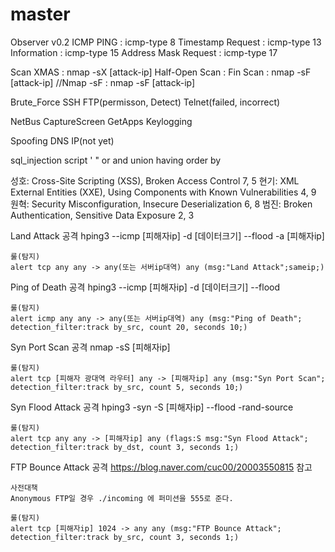 # master
Observer v0.2
ICMP
    PING : icmp-type 8
    Timestamp Request : icmp-type 13
    Information : icmp-type 15
    Address Mask Request : icmp-type 17

Scan
    XMAS : nmap -sX [attack-ip]
    Half-Open Scan :
    Fin Scan : nmap -sF [attack-ip]
    //Nmap -sF : nmap -sF [attack-ip]

Brute_Force
    SSH
    FTP(permisson, Detect)
    Telnet(failed, incorrect)

NetBus
    CaptureScreen
    GetApps
    Keylogging

Spoofing
    DNS
    IP(not yet)

sql_injection
    script 
    '
    "
    or
    and
    union
    having
    order by


성호: Cross-Site Scripting (XSS), Broken Access Control 7, 5
현기: XML External Entities (XXE), Using Components with Known Vulnerabilities 4, 9
원혁: Security Misconfiguration, Insecure Deserialization 6, 8
범진: Broken Authentication, Sensitive Data Exposure 2, 3










Land Attack
	공격
	hping3 --icmp [피해자ip] -d [데이터크기] --flood -a [피해자ip]
	
	룰(탐지)
	alert tcp any any -> any(또는 서버ip대역) any (msg:"Land Attack";sameip;)

Ping of Death
	공격
	hping3 --icmp [피해자ip] -d [데이터크기] --flood

	룰(탐지)
	alert icmp any any -> any(또는 서버ip대역) any (msg:"Ping of Death"; detection_filter:track by_src, count 20, seconds 10;)

Syn Port Scan
	공격
	nmap -sS [피해자ip]

	룰(탐지)
	alert tcp [피해자 광대역 라우터] any -> [피해자ip] any (msg:"Syn Port Scan"; detection_filter:track by_src, count 5, seconds 10;)

Syn Flood Attack
	공격
	hping3 -syn -S [피해자ip] --flood -rand-source

	룰(탐지)
	alert tcp any any -> [피해자ip] any (flags:S msg:"Syn Flood Attack"; detection_filter:track by_dst, count 3, seconds 1;)

FTP Bounce Attack
	공격
	https://blog.naver.com/cuc00/20003550815 참고

	사전대책
	Anonymous FTP일 경우 ./incoming 에 퍼미션을 555로 준다.

	룰(탐지)
	alert tcp [피해자ip] 1024 -> any any (msg:"FTP Bounce Attack";  detection_filter:track by_src, count 3, seconds 1;)
	







